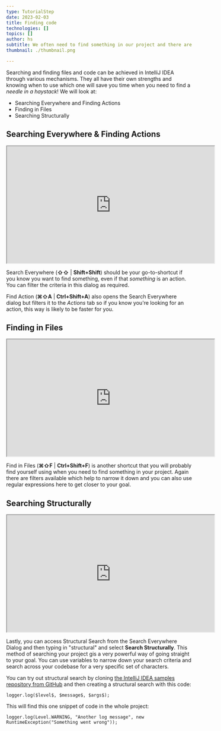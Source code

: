 ```yaml
---
type: TutorialStep
date: 2023-02-03
title: Finding code 
technologies: []
topics: []
author: hs
subtitle: We often need to find something in our project and there are several ways to achieve that depending on the use case.
thumbnail: ./thumbnail.png

---
```


Searching and finding files and code can be achieved in IntelliJ IDEA through various mechanisms. They all have their own strengths and knowing when to use which one will save you time when you need to find a *needle in a haystack*! We will look at:
- Searching Everywhere and Finding Actions
- Finding in Files
- Searching Structurally

## Searching Everywhere & Finding Actions

<iframe width="560" height="315" src="https://www.youtube.com/embed/Z8qKvNdY51g" >
</iframe>

Search Everywhere (**⇧⇧** | **Shift+Shift**) should be your go-to-shortcut if you know you want to find something, even if that *something* is an action. You can filter the criteria in this dialog as required.

Find Action (**⌘⇧A** | **Ctrl+Shift+A**) also opens the Search Everywhere dialog but filters it to the *Actions* tab so if you know you're looking for an action, this way is likely to be faster for you.

## Finding in Files

<iframe width="560" height="315" src="https://www.youtube.com/embed/SQg_urpKGkg" >
</iframe>

Find in Files (**⌘⇧F** | **Ctrl+Shift+F**) is another shortcut that you will probably find yourself using when you need to find something in your project. Again there are filters available which help to narrow it down and you can also use regular expressions here to get closer to your goal.

## Searching Structurally

<iframe width="560" height="315" src="https://www.youtube.com/embed/vX05utYQXXQ" >
</iframe>

Lastly, you can access Structural Search from the Search Everywhere Dialog and then typing in "structural" and select **Search Structurally**. This method of searching your project gis a very powerful way of going straight to your goal. You can use variables to narrow down your search criteria and search across your codebase for a very specific set of characters.

You can try out structural search by cloning [the IntelliJ IDEA samples repository from GitHub](https://github.com/JetBrains/intellij-samples) and then creating a structural search with this code:

```
logger.log($level$, $message$, $args$);
```

This will find this one snippet of code in the whole project:

```
logger.log(Level.WARNING, "Another log message", new RuntimeException("Something went wrong"));
```